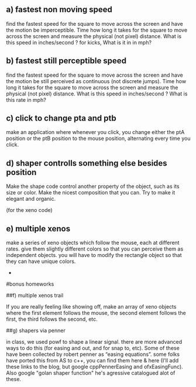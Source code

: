 ## a) fastest non moving speed

find the fastest speed for the square to move across the screen and have the motion be imperceptible. Time how long it takes for the square to move across the screen and measure the physical (not pixel) distance. What is this speed in inches/second ? for kicks, What is it in in mph?

## b) fastest still perceptible speed

find the fastest speed for the square to move across the screen and have the motion be still perceived as continuous (not discrete jumps). Time how long it takes for the square to move across the screen and measure the physical (not pixel) distance. What is this speed in inches/second ? What is this rate in mph?

## c) click to change pta and ptb

make an application where whenever you click, you change either the ptA position or the ptB position to the mouse position, alternating every time you click.

## d) shaper controlls something else besides position

Make the shape code control another property of the object, such as its size or color.  Make the nicest composition that you can.  Try to make it elegant and organic.

(for the xeno code)

## e) multiple xenos

make a series of xeno objects which follow the mouse, each at different rates. give them slightly different colors so that you can perceive them as independent objects.   you will have to modify the rectangle object so that they can have unique colors.

+

#bonus homeworks

##f) multiple xenos trail

If you are really feeling like showing off, make an array of xeno objects where the first element follows the mouse, the second element follows the first, the third follows the second, etc.

##g) shapers via penner

in class, we used powf to shape a linear signal.  there are more advanced ways to do this (for easing and out, and for snap to, etc).  Some of these have been collected by robert penner as “easing equations”.  some folks have ported this from AS to c++, you can find them here & here  (I'll add these links to the blog, but google cppPennerEasing and ofxEasingFunc).  Also google "golan shaper function" he's agressive catalogued alot of these. 